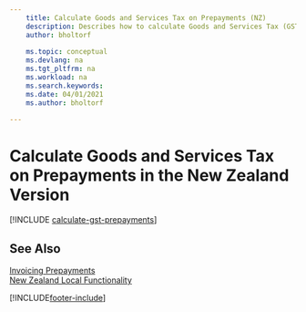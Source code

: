 ```yaml
---
    title: Calculate Goods and Services Tax on Prepayments (NZ)
    description: Describes how to calculate Goods and Services Tax (GST) for partial payments or prepayments based on the total invoice amount, instead of on a partial amount.
    author: bholtorf
    
    ms.topic: conceptual
    ms.devlang: na
    ms.tgt_pltfrm: na
    ms.workload: na
    ms.search.keywords:
    ms.date: 04/01/2021
    ms.author: bholtorf

---
```

# Calculate Goods and Services Tax on Prepayments in the New Zealand Version

[!INCLUDE [calculate-gst-prepayments](../includes/AUNZ/calculate-gst-prepayments.md)]

## See Also

[Invoicing Prepayments](../../finance-invoice-prepayments.md)   
[New Zealand Local Functionality](new-zealand-local-functionality.md)


[!INCLUDE[footer-include](../../includes/footer-banner.md)]